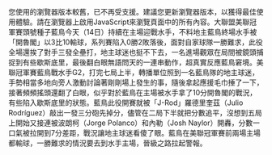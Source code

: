 您使用的瀏覽器版本較舊，已不再受支援。建議您更新瀏覽器版本，以獲得最佳使用體驗。請在瀏覽器上啟用JavaScript來瀏覽頁面中的所有內容。大聯盟美聯冠軍賽頭號種子藍鳥今天（14日）持續在主場迎戰水手，不料地主藍鳥終場水手被「開魯閣」以3比10輸球，系列賽陷入0勝2敗落後，面對自家球隊一勝難求，此役全場還挨了對手三發全壘打，地主球迷也挺不下去，一名進場觀眾在局間被鏡頭捕捉到有些歇斯底里，最後翻白眼無語問天的一連串動作，超真實反應藍鳥窘境。美聯冠軍賽藍鳥戰水手G2，打完七局上半，轉播單位照到一名藍鳥隊的地主球迷，手勢相當多地向旁人激動討論著剛剛場上發生的事，隨後拿起應援毛巾捶了一下，接著頻頻搖頭還翻了白眼，似乎對於藍鳥在主場被水手拿了10分開魯閣的戰況，有些陷入歇斯底里的狀態。藍鳥此役開賽就被「J-Rod」羅德里奎茲（Julio Rodríguez）敲出一發三分砲先掉分，儘管在二局下半就把分數追平，沒想到五局上開始又接連被波朗柯（Jorge Polanco）和內勒（Josh Naylor）開轟，分數一口氣被拉開到7分差距，戰況讓地主球迷看傻了眼。藍鳥在美聯冠軍賽前兩場主場都輸球，一勝難求的情況要去到水手主場，晉級之路拉起警報。